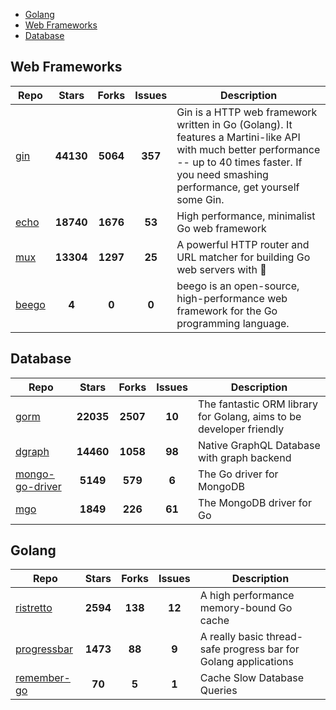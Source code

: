 
- [Golang](#golang)
- [Web Frameworks](#web-frameworks)
- [Database](#database)

## Web Frameworks

| Repo | Stars  | Forks  | Issues | Description |
| ---- | :----: | :----: | :----: | ----------- |
| [gin](https://github.com/gin-gonic/gin) | **44130** | **5064** | **357** | Gin is a HTTP web framework written in Go (Golang). It features a Martini-like API with much better performance -- up to 40 times faster. If you need smashing performance, get yourself some Gin. |
| [echo](https://github.com/labstack/echo) | **18740** | **1676** | **53** | High performance, minimalist Go web framework |
| [mux](https://github.com/gorilla/mux) | **13304** | **1297** | **25** | A powerful HTTP router and URL matcher for building Go web servers with 🦍 |
| [beego](https://github.com/astaxie/beego) | **4** | **0** | **0** | beego is an open-source, high-performance web framework for the Go programming language. |

## Database

| Repo | Stars  | Forks  | Issues | Description |
| ---- | :----: | :----: | :----: | ----------- |
| [gorm](https://github.com/go-gorm/gorm) | **22035** | **2507** | **10** | The fantastic ORM library for Golang, aims to be developer friendly |
| [dgraph](https://github.com/dgraph-io/dgraph) | **14460** | **1058** | **98** | Native GraphQL Database with graph backend |
| [mongo-go-driver](https://github.com/mongodb/mongo-go-driver) | **5149** | **579** | **6** | The Go driver for MongoDB |
| [mgo](https://github.com/globalsign/mgo) | **1849** | **226** | **61** | The MongoDB driver for Go |

## Golang

| Repo | Stars  | Forks  | Issues | Description |
| ---- | :----: | :----: | :----: | ----------- |
| [ristretto](https://github.com/dgraph-io/ristretto) | **2594** | **138** | **12** | A high performance memory-bound Go cache |
| [progressbar](https://github.com/schollz/progressbar) | **1473** | **88** | **9** | A really basic thread-safe progress bar for Golang applications |
| [remember-go](https://github.com/rocketlaunchr/remember-go) | **70** | **5** | **1** | Cache Slow Database Queries |
